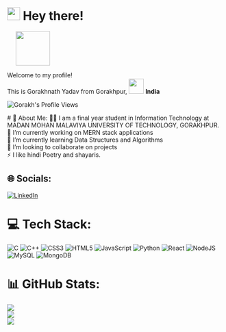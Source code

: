 <h1><img src="https://slackmojis.com/emojis/781-camera/download" width="30" />
    Hey there!</h1>
    
<span style="margin:20px" >
	<img src="https://slackmojis.com/emojis/39101-namaste/download" width="80" height="80" />
</span>    


<p>Welcome to my profile! </br> This is Gorakhnath Yadav from Gorakhpur, <img
        src="https://cdn4.iconfinder.com/data/icons/world-flags-12/512/Untitled-2-19-128.png"
        width="35" margin-top="3px"/> <b> India</b>
	</p>
<p align="left"> 
  <img src="https://komarev.com/ghpvc/?username=gorakhnathy7&color=blueviolet" alt="Gorakh's Profile Views" />
</p>
# 💫 About Me:
👨‍🎓 I am a final year student in Information Technology at MADAN MOHAN MALAVIYA UNIVERSITY OF TECHNOLOGY, GORAKHPUR.<br>🔭 I’m currently working on MERN stack applications<br>🌱 I’m currently learning Data Structures and Algorithms<br>👯 I’m looking to collaborate on projects<br>⚡ I like hindi Poetry and shayaris.


## 🌐 Socials:
[![LinkedIn](https://img.shields.io/badge/LinkedIn-%230077B5.svg?logo=linkedin&logoColor=white)](https://linkedin.com/in/https://www.linkedin.com/in/gorakhnathyadav7/) 

# 💻 Tech Stack:
![C](https://img.shields.io/badge/c-%2300599C.svg?style=for-the-badge&logo=c&logoColor=white) ![C++](https://img.shields.io/badge/c++-%2300599C.svg?style=for-the-badge&logo=c%2B%2B&logoColor=white) ![CSS3](https://img.shields.io/badge/css3-%231572B6.svg?style=for-the-badge&logo=css3&logoColor=white) ![HTML5](https://img.shields.io/badge/html5-%23E34F26.svg?style=for-the-badge&logo=html5&logoColor=white) ![JavaScript](https://img.shields.io/badge/javascript-%23323330.svg?style=for-the-badge&logo=javascript&logoColor=%23F7DF1E) ![Python](https://img.shields.io/badge/python-3670A0?style=for-the-badge&logo=python&logoColor=ffdd54) ![React](https://img.shields.io/badge/react-%2320232a.svg?style=for-the-badge&logo=react&logoColor=%2361DAFB) ![NodeJS](https://img.shields.io/badge/node.js-6DA55F?style=for-the-badge&logo=node.js&logoColor=white) ![MySQL](https://img.shields.io/badge/mysql-%2300f.svg?style=for-the-badge&logo=mysql&logoColor=white) ![MongoDB](https://img.shields.io/badge/MongoDB-%234ea94b.svg?style=for-the-badge&logo=mongodb&logoColor=white)
# 📊 GitHub Stats:
![](https://github-readme-stats.vercel.app/api?username=gorakhnathy7&theme=dark&hide_border=false&include_all_commits=false&count_private=false)<br/>
![](https://github-readme-streak-stats.herokuapp.com/?user=gorakhnathy7&theme=dark&hide_border=false)<br/>
![](https://github-readme-stats.vercel.app/api/top-langs/?username=gorakhnathy7&theme=dark&hide_border=false&include_all_commits=false&count_private=false&layout=compact)
